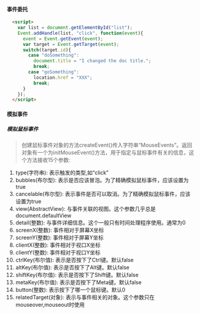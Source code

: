#### 事件委托
```html
  <script>
    var list = document.getElementById("list");
    Event.addHandle(list, "click", function(event){
      event = Event.getEvent(event);
      var target = Event.getTarget(event);
      switch(target.id){
        case "doSomething":
          document.title = "I changed the doc title.";
          break;
        case "goSomething":
          location.href = "XXX";
          break;
      }
    });
  </script>
```
#### 模拟事件
##### 模拟鼠标事件
> 创建鼠标事件对象的方法createEvent()传入字符串“MouseEvents”。返回对象有一个为initMouseEvent()方法，用于指定与鼠标事件有关的信息，这个方法接收15个参数:  
1. type(字符串): 表示触发的类型,如“click”    
2. bubbles(布尔型): 表示是否应该冒泡。为了精确模拟鼠标事件，应该设置为true    
3. cancelable(布尔型): 表示事件是否可以取消。为了精确模拟鼠标事件，应该设置为true    
4. view(AbstractView): 与事件关联的视图。这个参数几乎总是document.defaultView    
5. detail(整数): 与事件详细信息。这个一般只有时间处理程序使用。通常为0    
6. screenX(整数): 事件相对于屏幕X坐标    
7. screenY(整数): 事件相对于屏幕Y坐标    
8. clientX(整数): 事件相对于视口X坐标    
9. clientY(整数): 事件相对于视口Y坐标    
10. ctrlKey(布尔值): 表示是否按下了Ctrl键。默认false    
11. altKey(布尔值): 表示是否按下了Alt键。默认false    
12. shiftKey(布尔值): 表示是否按下了Shift键。默认false   
13. metaKey(布尔值): 表示是否按下了Meta键。默认false   
14. button(整数): 表示按下了哪一个鼠标键。默认0    
15. relatedTarget(对象): 表示与事件相关的对象。这个参数只在mouseover,mouseout时使用
